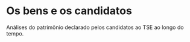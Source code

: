# Os bens e os candidatos

Análises do patrimônio declarado pelos candidatos ao TSE ao longo do tempo.
